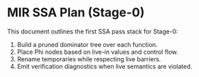 # MIR SSA Plan (Stage-0)

This document outlines the first SSA pass stack for Stage-0:

1. Build a pruned dominator tree over each function.
2. Place Phi nodes based on live-in values and control flow.
3. Rename temporaries while respecting live barriers.
4. Emit verification diagnostics when live semantics are violated.
